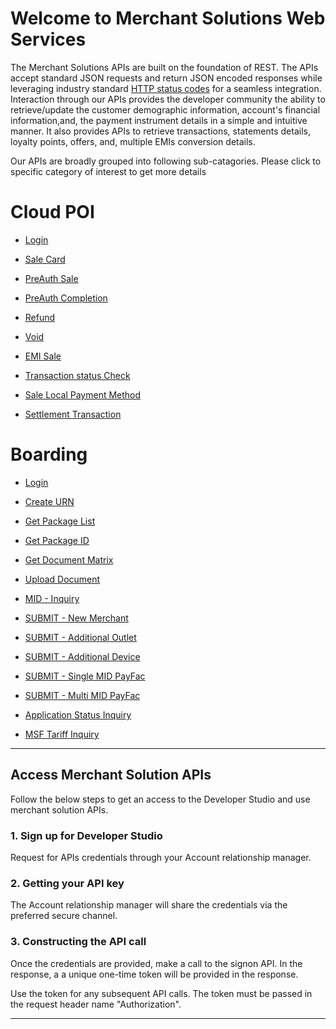 # Welcome to Merchant Solutions Web Services

The Merchant Solutions APIs are built on the foundation of REST. The APIs accept standard JSON requests and return JSON encoded responses while leveraging industry standard [HTTP status codes](https://en.wikipedia.org/wiki/List_of_HTTP_status_codes) for a seamless integration. Interaction through our APIs provides the developer community the ability to retrieve/update the customer demographic information, account's financial information,and, the payment instrument details in a simple and intuitive manner. It also provides APIs to retrieve transactions, statements details, loyalty points, offers, and, multiple EMIs conversion details.  

Our APIs are broadly grouped into following sub-catagories.  Please click to specific category of interest to get more details

# Cloud POI

- [Login](./?path=/docs/APIs/UAM/UAM.md)

- [Sale Card](./?path=docs/APIs/PaymentAPI/SaleCard.md)

- [PreAuth Sale](./?path=docs/APIs/PaymentAPI/PreAuthSale.md)

- [PreAuth Completion](./?path=docs/APIs/PaymentAPI/PreAuthCompletion.md)

- [Refund](./?path=docs/APIs/PaymentAPI/Refund.md)

- [Void](./?path=docs/APIs/PaymentAPI/Void.md)

- [EMI Sale](./?path=docs/APIs/PaymentAPI/EMISale.md)

- [Transaction status Check](./?path=docs/APIs/PaymentAPI/TransactionStatusCheck.md)

- [Sale Local Payment Method](./?path=docs/APIs/PaymentAPI/SaleLocalPaymentMethod.md)

- [Settlement Transaction](./?path=docs/APIs/PaymentAPI/SettlementTransaction.md)

#  Boarding

- [Login](./?path=/docs/APIs/Boarding/Login.md)

- [Create URN](./?path=/docs/APIs/Boarding/CreateURN.md)

- [Get Package List](./?path=/docs/APIs/Boarding/GetPackageList.md)

- [Get Package ID](./?path=/docs/APIs/Boarding/GetPackageId.md)

- [Get Document Matrix](./?path=/docs/APIs/Boarding/GetDocumentMatrix.md)

- [Upload Document](./?path=/docs/APIs/Boarding/UploadDocument.md)

- [MID - Inquiry](./?path=/docs/APIs/Boarding/MidInquiry.md)

- [SUBMIT - New Merchant](./?path=/docs/APIs/Boarding/NewMerchant.md)

- [SUBMIT - Additional Outlet](./?path=/docs/APIs/Boarding/AdditionalOutlet.md)

- [SUBMIT - Additional Device](./?path=/docs/APIs/Boarding/AdditionalDevice.md)

- [SUBMIT - Single MID PayFac](./?path=/docs/APIs/Boarding/SingleMIDPayFac.md)

- [SUBMIT - Multi MID PayFac](./?path=/docs/APIs/Boarding/MultiMIDPayFac.md)

- [Application Status Inquiry](./?path=/docs/APIs/Boarding/ApplicationStatusInquiry.md)

- [MSF Tariff Inquiry](./?path=/docs/APIs/Boarding/MSFTariffInquiry.md)

---

## Access Merchant Solution APIs

Follow the below steps to get an access to the Developer Studio and use merchant solution APIs.

### 1. Sign up for  Developer Studio

Request for APIs credentials through your Account relationship manager.

### 2. Getting your API key

The Account relationship manager will share the credentials via the preferred secure channel.

### 3. Constructing the API call

Once the credentials are provided, make a call to the signon API. In the response, a a unique one-time token will be provided in the response. 

Use the token for any subsequent API calls.  The token must be passed in the request header name "Authorization".  

---
